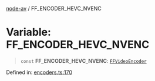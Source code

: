 [node-av](../globals.md) / FF\_ENCODER\_HEVC\_NVENC

# Variable: FF\_ENCODER\_HEVC\_NVENC

> `const` **FF\_ENCODER\_HEVC\_NVENC**: [`FFVideoEncoder`](../type-aliases/FFVideoEncoder.md)

Defined in: [encoders.ts:170](https://github.com/seydx/av/blob/f8631fc881b394300b1479f511d55cf1c370a87f/src/constants/encoders.ts#L170)
